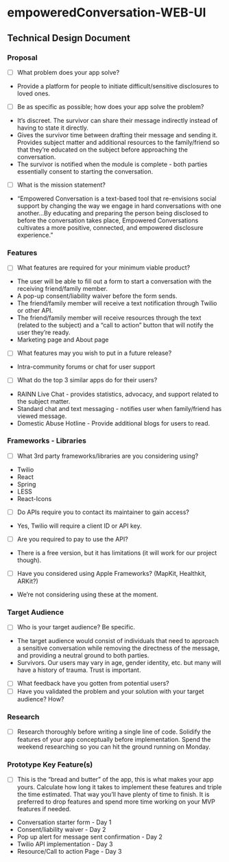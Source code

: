 # empoweredConversation-WEB-UI

## Technical Design Document
### Proposal

- [ ] What problem does your app solve?
* Provide a platform for people to initiate difficult/sensitive disclosures to loved ones.
- [ ] Be as specific as possible; how does your app solve the problem?
* It’s discreet. The survivor can share their message indirectly instead of having to state it directly.
* Gives the survivor time between drafting their message and sending it.
Provides subject matter and additional resources to the family/friend so that they’re educated on the subject before approaching the conversation.
* The survivor is notified when the module is complete - both parties essentially consent to starting the conversation.
- [ ] What is the mission statement?
* “Empowered Conversation is a text-based tool that re-envisions social support by changing the way we engage in hard conversations with one another...By educating and preparing the person being disclosed to before the conversation takes place, Empowered Conversations cultivates a more positive, connected, and empowered disclosure experience.”

### Features

- [ ] What features are required for your minimum viable product?
* The user will be able to fill out a form to start a conversation with the receiving friend/family member.
* A pop-up consent/liability waiver before the form sends.
* The friend/family member will receive a text notification through Twilio or other API.
* The friend/family member will receive resources through the text (related to the subject) and a “call to action” button that will notify the user they’re ready.
* Marketing page and About page
- [ ] What features may you wish to put in a future release?
* Intra-community forums or chat for user support 
- [ ] What do the top 3 similar apps do for their users?
* RAINN Live Chat - provides statistics, advocacy, and support related to the subject matter.
* Standard chat and text messaging - notifies user when family/friend has viewed message.
* Domestic Abuse Hotline - Provide additional blogs for users to read.

### Frameworks - Libraries

- [ ] What 3rd party frameworks/libraries are you considering using?
* Twilio
* React
* Spring
* LESS
* React-Icons

- [ ] Do APIs require you to contact its maintainer to gain access?
* Yes, Twilio will require a client ID or API key.

- [ ] Are you required to pay to use the API?
* There is a free version, but it has limitations (it will work for our project though).

- [ ] Have you considered using Apple Frameworks? (MapKit, Healthkit, ARKit?)
* We’re not considering using these at the moment.

### Target Audience

- [ ] Who is your target audience? Be specific.
* The target audience would consist of individuals that need to approach a sensitive conversation while removing the directness of the message, and providing a neutral ground to both parties. 
* Survivors. Our users may vary in age, gender identity, etc. but many will have a history of trauma. Trust is important.

- [ ] What feedback have you gotten from potential users?
- [ ] Have you validated the problem and your solution with your target audience? How?

### Research

- [ ] Research thoroughly before writing a single line of code. Solidify the features of your app conceptually before implementation. Spend the weekend researching so you can hit the ground running on Monday.

### Prototype Key Feature(s)

- [ ] This is the “bread and butter” of the app, this is what makes your app yours. Calculate how long it takes to implement these features and triple the time estimated. That way you’ll have plenty of time to finish. It is preferred to drop features and spend more time working on your MVP features if needed.
* Conversation starter form - Day 1
* Consent/liability waiver - Day 2
* Pop up alert for message sent confirmation - Day 2
* Twilio API implementation - Day 3
* Resource/Call to action Page - Day 3

